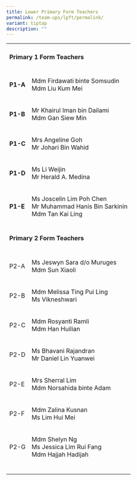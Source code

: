 ```yaml
---
title: Lower Primary Form Teachers
permalink: /team-ups/lpft/permalink/
variant: tiptap
description: ""
---
```

<p></p><table><tbody><tr><td rowspan="1" colspan="2"><h4>Primary 1 Form Teachers</h4></td></tr><tr><td rowspan="1" colspan="1"><p><strong>P1-A</strong></p></td><td rowspan="1" colspan="1"><p>Mdm Firdawati binte Somsudin<br>Mdm Liu Kum Mei</p></td></tr><tr><td rowspan="1" colspan="1"><p><strong>P1-B</strong></p></td><td rowspan="1" colspan="1"><p>Mr Khairul Iman bin Dailami<br>Mdm Gan Siew Min</p></td></tr><tr><td rowspan="1" colspan="1"><p><strong>P1-C</strong></p></td><td rowspan="1" colspan="1"><p>Mrs Angeline Goh<br>Mr Johari Bin Wahid</p></td></tr><tr><td rowspan="1" colspan="1"><p><strong>P1-D</strong></p></td><td rowspan="1" colspan="1"><p>Ms Li Weijin<br>Mr Herald A. Medina</p></td></tr><tr><td rowspan="1" colspan="1"><p><strong>P1-E</strong></p></td><td rowspan="1" colspan="1"><p>Ms Joscelin Lim Poh Chen&nbsp;<br>Mr Muhammad Hanis Bin Sarkinin <br>Mdm Tan Kai Ling</p></td></tr><tr><td rowspan="1" colspan="2"><p></p><h4>Primary 2 Form Teachers</h4></td></tr><tr><td rowspan="1" colspan="1"><p>P2-A</p></td><td rowspan="1" colspan="1"><p>Ms Jeswyn Sara d/o Muruges&nbsp;<br>Mdm Sun Xiaoli</p></td></tr><tr><td rowspan="1" colspan="1"><p>P2-B</p></td><td rowspan="1" colspan="1"><p>Mdm Melissa Ting Pui Ling<br>Ms Vikneshwari</p></td></tr><tr><td rowspan="1" colspan="1"><p>P2-C</p></td><td rowspan="1" colspan="1"><p>Mdm Rosyanti Ramli&nbsp;<br>Mdm Han Huilian</p></td></tr><tr><td rowspan="1" colspan="1"><p>P2-D</p></td><td rowspan="1" colspan="1"><p>Ms Bhavani Rajandran<br>Mr Daniel Lin Yuanwei</p></td></tr><tr><td rowspan="1" colspan="1"><p>P2-E</p></td><td rowspan="1" colspan="1"><p>Mrs Sherral Lim&nbsp;<br>Mdm Norsahida binte Adam</p></td></tr><tr><td rowspan="1" colspan="1"><p>P2-F</p></td><td rowspan="1" colspan="1"><p>Mdm Zalina Kusnan<br>Ms Lim Hui Mei</p></td></tr><tr><td rowspan="1" colspan="1"><p>P2-G</p></td><td rowspan="1" colspan="1"><p>Mdm Shelyn Ng<br>Ms Jessica Lim Rui Fang<br>Mdm Hajjah Hadijah</p></td></tr><tr><td rowspan="1" colspan="1"><p></p></td><td rowspan="1" colspan="1"><p></p></td></tr></tbody></table><p></p><p></p>